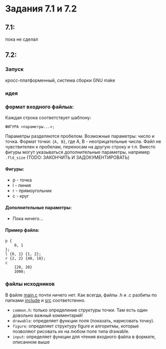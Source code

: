 # Задания 7.1 и 7.2

## 7.1:
пока не сделал

## 7.2:
### Запуск
кросс-платформенный, система сборки GNU make
### идея

### формат входного файлыа:
Каждая строка соответствует шаблону:
```
ФИГУРА <параметры...>;
```
Параметры разделяются пробелом. Возможные параметры: число и точка. Формат точки: `{A, B}`, где A, B - неотрицательные числа.
Файл не чувствителен к пробелам, переносам на другую строку и т.п. 
Вместо фигуры могут указываться дополнительные параметры, например `.fld_size` (TODO: ЗАКОНЧИТЬ И ЗАДОКУМЕНТИРОВАТЬ)
#### Фигуры:
* p - точка
* l - линия
* r - прямоугольник
* c - круг
#### Дополнительные параметры:
* Пока ничего...
#### Пример файла:
```
p {
    0, 1
};
l {0, 1} {1, 2};
r {2, 2} {40, 18};
c 
    {20, 20} 
    1000;
```
### файлы исходников 
В файле [main.c](7_2/main.c) почти ничего нет. Как всегда, файлы .h и .c разбиты по папками [include](7_2/include) и [src](7_2/src) соответстенно.
* `common.h`: только определение структуры точки. Там есть один довольно важный комментарий!
* `drawable`: определяет функции поля (показать, нарисовать точку).
* `figure`: определяет структуру figure и алгоритмы, которые позволяют рисовать их на любом поле типа drawable.
* `input`: определяет функции для чтения входного файла в формате, описанном выше
